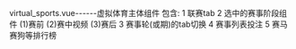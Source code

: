 <!--
 * @Author: 
 * @Date: 2021-08-26 16:14:19
 * @Description: 
-->
virtual_sports.vue------虚拟体育主体组件
包含: 
  1 联赛tab
  2 选中的赛事阶段组件
    (1)赛前
    (2)赛中视频
    (3)赛后
  3 赛事轮(或期)的tab切换
  4 赛事列表投注
  5 赛马 赛狗等排行榜
